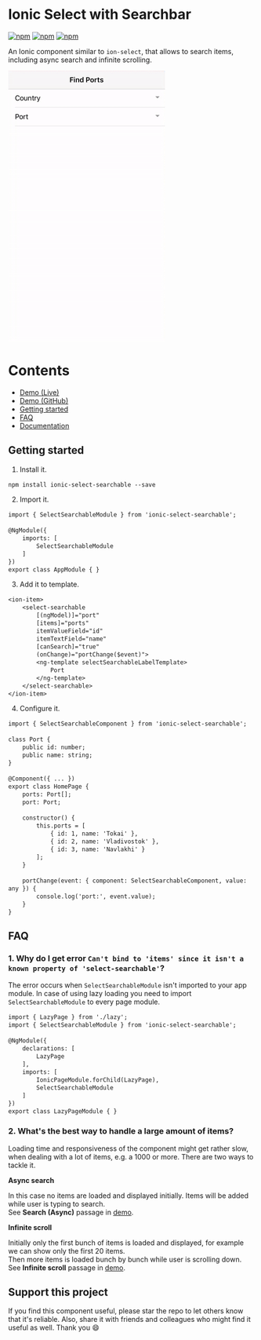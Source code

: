 [npm-image]: https://img.shields.io/npm/v/ionic-select-searchable.svg
[npm-url]: https://npmjs.org/package/ionic-select-searchable
[dm-image]: https://img.shields.io/npm/dm/ionic-select-searchable.svg
[dt-image]: https://img.shields.io/npm/dt/ionic-select-searchable.svg

# Ionic Select with Searchbar
[![npm][npm-image]][npm-url]
[![npm][dt-image]][npm-url]
[![npm][dm-image]][npm-url]

An Ionic component similar to `ion-select`, that allows to search items, including async search and infinite scrolling.  

![iOS Demo](demo/ios.gif)

# Contents
* [Demo (Live)](https://stackblitz.com/edit/ionic-select-searchable-basic?file=pages%2Fhome%2Fhome.html)
* [Demo (GitHub)](https://github.com/eakoriakin/ionic-select-searchable-demo)
* [Getting started](#getting-started)
* [FAQ](#faq)
* [Documentation](../../wiki/Documentation)

## Getting started

1. Install it.

```
npm install ionic-select-searchable --save
```

2. Import it.
```
import { SelectSearchableModule } from 'ionic-select-searchable';

@NgModule({
    imports: [
        SelectSearchableModule
    ]
})
export class AppModule { }

```
3. Add it to template.
```
<ion-item>
    <select-searchable
        [(ngModel)]="port"
        [items]="ports"
        itemValueField="id"
        itemTextField="name"
        [canSearch]="true"
        (onChange)="portChange($event)">
        <ng-template selectSearchableLabelTemplate>
            Port
        </ng-template>
    </select-searchable>
</ion-item>
```
4. Configure it.
```
import { SelectSearchableComponent } from 'ionic-select-searchable';

class Port {
    public id: number;
    public name: string;
}

@Component({ ... })
export class HomePage {
    ports: Port[];
    port: Port;

    constructor() {
        this.ports = [
            { id: 1, name: 'Tokai' },
            { id: 2, name: 'Vladivostok' },
            { id: 3, name: 'Navlakhi' }
        ];
    }

    portChange(event: { component: SelectSearchableComponent, value: any }) {
        console.log('port:', event.value);
    }
}
```

## FAQ

### 1. Why do I get error `Can't bind to 'items' since it isn't a known property of 'select-searchable'`?

The error occurs when `SelectSearchableModule` isn't imported to your app module. In case of using lazy loading you need to import `SelectSearchableModule` to every page module.

```
import { LazyPage } from './lazy';
import { SelectSearchableModule } from 'ionic-select-searchable';

@NgModule({
    declarations: [
        LazyPage
    ],
    imports: [
        IonicPageModule.forChild(LazyPage),
        SelectSearchableModule
    ]
})
export class LazyPageModule { }
```

### 2. What's the best way to handle a large amount of items? 
Loading time and responsiveness of the component might get rather slow, when dealing with a lot of items, e.g. a 1000 or more.
There are two ways to tackle it.

**Async search**
 
In this case no items are loaded and displayed initially. Items will be added while user is typing to search.  
See **Search (Async)** passage in [demo](http://plnkr.co/edit/YzCBKS?p=preview).
 
**Infinite scroll**
 
Initially only the first bunch of items is loaded and displayed, for example we can show only the first 20 items.  
Then more items is loaded bunch by bunch while user is scrolling down.  
See **Infinite scroll** passage in [demo](http://plnkr.co/edit/YzCBKS?p=preview).

## Support this project
If you find this component useful, please star the repo to let others know that it's reliable. Also, share it with friends and colleagues who might find it useful as well. Thank you 😄
